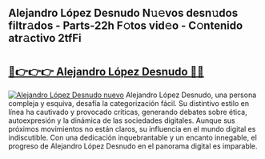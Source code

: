 ## Alejandro López Desnudo N𝚞𝚎vos desn𝚞dos filtr𝚊dos - Parts-22h F𝚘tos vid𝚎o - C𝚘ntenido atr𝚊ctivo 2tfFi

# <h2><a href="http://mb4c49h.tromn.icu/?c=Alejandro+L%c3%b3pez+Desnudo">🔗👉👉👉 Alejandro López Desnudo 🔗🔗</a></h2>

[![Alejandro López Desnudo nuevo](https://i.imgur.com/pEAQMta.gif)](http://mb4c49h.tromn.icu/?c=Alejandro+L%c3%b3pez+Desnudo)
Alejandro López Desnudo, una persona compleja y esquiva, desafía la categorización fácil. Su distintivo estilo en línea ha cautivado y provocado críticas, generando debates sobre ética, autoexpresión y la dinámica de las sociedades digitales. Aunque sus próximos movimientos no están claros, su influencia en el mundo digital es indiscutible. Con una dedicación inquebrantable y un encanto innegable, el progreso de Alejandro López Desnudo en el panorama digital es imparable.
